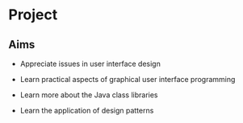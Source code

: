 # Project

## Aims

* Appreciate issues in user interface design

* Learn practical aspects of graphical user interface programming

* Learn more about the Java class libraries

* Learn the application of design patterns

